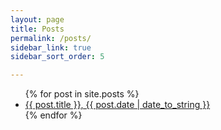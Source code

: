 ```yaml
---
layout: page
title: Posts
permalink: /posts/
sidebar_link: true
sidebar_sort_order: 5

---
```

<ul>
  {% for post in site.posts %}
    <li>
      <a href="{{ post.url }}">{{ post.title }}, {{ post.date | date_to_string }} </a>
    </li>
  {% endfor %}
</ul>